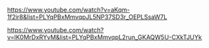 https://www.youtube.com/watch?v=aKqm-1f2ir8&list=PLYqPBxMmvqpJL5NP37SD3r_OEPLSsaW7L

https://www.youtube.com/watch?v=lK0MrDxRYvM&list=PLYqPBxMmvqpL2run_GKAQW5U-CXkTJUYk
